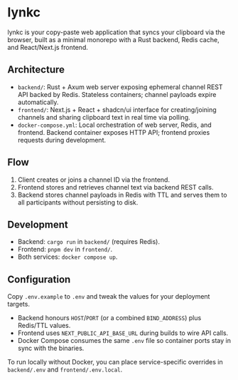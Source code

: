 # lynkc

lynkc is your copy-paste web application that syncs your clipboard via the browser, built as a minimal monorepo with a Rust backend, Redis cache, and React/Next.js frontend.

## Architecture

- `backend/`: Rust + Axum web server exposing ephemeral channel REST API backed by Redis. Stateless containers; channel payloads expire automatically.
- `frontend/`: Next.js + React + shadcn/ui interface for creating/joining channels and sharing clipboard text in real time via polling.
- `docker-compose.yml`: Local orchestration of web server, Redis, and frontend. Backend container exposes HTTP API; frontend proxies requests during development.

## Flow

1. Client creates or joins a channel ID via the frontend.
2. Frontend stores and retrieves channel text via backend REST calls.
3. Backend stores channel payloads in Redis with TTL and serves them to all participants without persisting to disk.

## Development

- Backend: `cargo run` in `backend/` (requires Redis).
- Frontend: `pnpm dev` in `frontend/`.
- Both services: `docker compose up`.

## Configuration

Copy `.env.example` to `.env` and tweak the values for your deployment targets.

- Backend honours `HOST`/`PORT` (or a combined `BIND_ADDRESS`) plus Redis/TTL values.
- Frontend uses `NEXT_PUBLIC_API_BASE_URL` during builds to wire API calls.
- Docker Compose consumes the same `.env` file so container ports stay in sync with the binaries.

To run locally without Docker, you can place service-specific overrides in `backend/.env` and `frontend/.env.local`.
